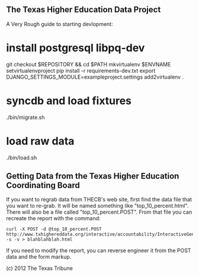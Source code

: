 The Texas Higher Education Data Project
---------------------------------------

A Very Rough guide to starting devlopment:
# install postgresql libpq-dev

git checkout $REPOSITORY && cd $PATH
mkvirtualenv $ENVNAME
setvirtualenvproject
pip install -r requirements-dev.txt
export DJANGO_SETTINGS_MODULE=exampleproject.settings
add2virtualenv .

# syncdb and load fixtures
./bin/migrate.sh

# load raw data
./bin/load.sh


Getting Data from the Texas Higher Education Coordinating Board
------------------
If you want to regrab data from THECB's web site, first find the data file that you want to re-grab.
It will be named something like "top_10_percent.html". There will also be a file called "top_10_percent.POST". From that file you can recreate the report with the command:

    curl -X POST -d @top_10_percent.POST http://www.txhighereddata.org/interactive/accountability/InteractiveGenerate.cfm -s -v > blahblahblah.html

If you need to modify the report, you can reverse engineer it from the POST data and the form markup.




(c) 2012 The Texas Tribune
